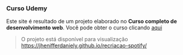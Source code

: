 ### Curso Udemy
Este site é resultado de um projeto elaborado no **Curso completo de desenvolvimento web**. Você pode obter o curso clicando [aqui](https://www.udemy.com/curso-completo-do-desenvolvedor-web/learn/v4/overview)

> O projeto está disponível para visualização https://jhenifferdaniely.github.io/recriacao-spotify/
